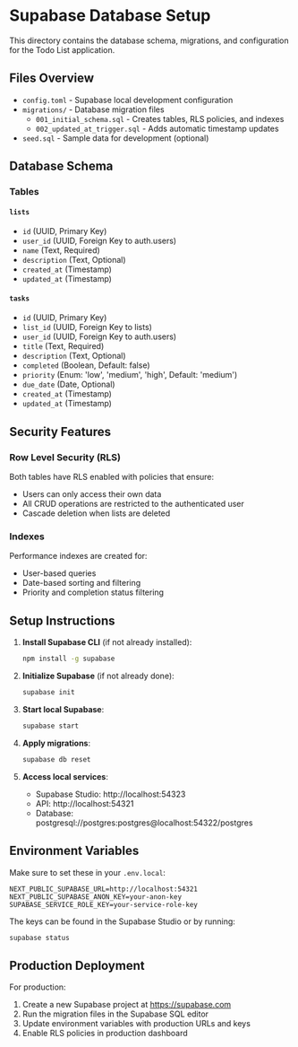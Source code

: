 # Supabase Database Setup

This directory contains the database schema, migrations, and configuration for the Todo List application.

## Files Overview

- `config.toml` - Supabase local development configuration
- `migrations/` - Database migration files
  - `001_initial_schema.sql` - Creates tables, RLS policies, and indexes
  - `002_updated_at_trigger.sql` - Adds automatic timestamp updates
- `seed.sql` - Sample data for development (optional)

## Database Schema

### Tables

#### `lists`
- `id` (UUID, Primary Key)
- `user_id` (UUID, Foreign Key to auth.users)
- `name` (Text, Required)
- `description` (Text, Optional)
- `created_at` (Timestamp)
- `updated_at` (Timestamp)

#### `tasks`
- `id` (UUID, Primary Key)
- `list_id` (UUID, Foreign Key to lists)
- `user_id` (UUID, Foreign Key to auth.users)
- `title` (Text, Required)
- `description` (Text, Optional)
- `completed` (Boolean, Default: false)
- `priority` (Enum: 'low', 'medium', 'high', Default: 'medium')
- `due_date` (Date, Optional)
- `created_at` (Timestamp)
- `updated_at` (Timestamp)

## Security Features

### Row Level Security (RLS)
Both tables have RLS enabled with policies that ensure:
- Users can only access their own data
- All CRUD operations are restricted to the authenticated user
- Cascade deletion when lists are deleted

### Indexes
Performance indexes are created for:
- User-based queries
- Date-based sorting and filtering
- Priority and completion status filtering

## Setup Instructions

1. **Install Supabase CLI** (if not already installed):
   ```bash
   npm install -g supabase
   ```

2. **Initialize Supabase** (if not already done):
   ```bash
   supabase init
   ```

3. **Start local Supabase**:
   ```bash
   supabase start
   ```

4. **Apply migrations**:
   ```bash
   supabase db reset
   ```

5. **Access local services**:
   - Supabase Studio: http://localhost:54323
   - API: http://localhost:54321
   - Database: postgresql://postgres:postgres@localhost:54322/postgres

## Environment Variables

Make sure to set these in your `.env.local`:

```env
NEXT_PUBLIC_SUPABASE_URL=http://localhost:54321
NEXT_PUBLIC_SUPABASE_ANON_KEY=your-anon-key
SUPABASE_SERVICE_ROLE_KEY=your-service-role-key
```

The keys can be found in the Supabase Studio or by running:
```bash
supabase status
```

## Production Deployment

For production:
1. Create a new Supabase project at https://supabase.com
2. Run the migration files in the Supabase SQL editor
3. Update environment variables with production URLs and keys
4. Enable RLS policies in production dashboard